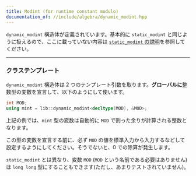 ```yaml
---
title: Modint (for runtime constant modulo)
documentation_of: //include/algebra/dynamic_modint.hpp
---
```


`dynamic_modint` 構造体が定義されています。基本的に `static_modint` と同じように扱えるので、ここに載っていない内容は [`static_modint` の説明](https://naskya.github.io/cp-library/include/algebra/static_modint.hpp)を参照してください。

---

### クラステンプレート

`dynamic_modint` 構造体は 2 つのテンプレート引数を取ります。**グローバルに**整数型の変数を宣言して、以下のようにして使います。

```cpp
int MOD;
using mint = lib::dynamic_modint<decltype(MOD), &MOD>;
```

上記の例では、`mint` 型の変数は自動的に `MOD` で割った余りが計算される整数となります。

この型の変数を宣言する前に、必ず `MOD` の値を標準入力から入力するなどして設定するようにしてください。そうでないと、0 での除算が発生します。

`static_modint` とは異なり、変数 `MOD` (`MOD` という名前である必要はありません)は `long long` 型にすることもできます(ただし、あまりテストされていません)。
